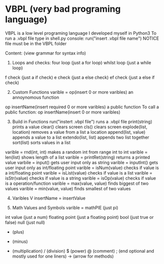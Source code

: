 # VBPL (very bad programing language)
VBPL is a low level programing language I developed myself in Python3
To run a .vbpl file type in shell.py console: run("insert .vbpl file name") NOTICE file must be in the VBPL folder

Content: (view grammar for syntax info)

  1. Loops and checks:
  four loop (just a for loop)
  whilst loop (just a while loop)

  f check (just a if check)
  e check (just a else check)
  ef check (just a else if check)

2. Custom Functions
  varible = op(insert 0 or more varibles) an annoynomous function

  op insertName(insert required 0 or more varibles) a public function
  To call a public function:
  op insertName(insert 0 or more varibles)

3. Build in Functions
  run("instert .vbpl file") runs a .vbpl file
  print(string) prints a value
  clear() clears screen
  cls() clears screen
  explode(list, location) removes a value from a list a location
  append(list, value) appends a value to a list
  extendo(list, list) appends two list together
  sort(list) sorts values in a list
  
  varible = rnd(int, int) makes a random int from range int to int
  varible = len(list) shows length of a list
  varible = printRet(string) returns a printed value
  varbile = input() gets user input only as string
  varible = inputInt() gets user input only as int/floating point
  varible = isNum(value) checks if value is a int/floating point
  varible = isList(value) checks if value is a list
  varible = isStr(value) checks if value is a string
  varible = isOp(value) checks if value is a operation/function
  varible = max(value, value) finds biggest of two values
  varible = min(value, value) finds smallest of two values

4. Varibles
  V insertName = insertValue

5. Math Values and Symbols
  varible = mathPIE (just pi)

  int value (just a num)
  floating point (just a floating point)
  bool (just true or false)
  null (just null)

  + (plus)
  - (minus)
  * (multiplication)
  / (division)
  $ (power)
  @ (comment)
  ; (end optional and mostly used for one liners)
  -> (arrow for methods)
